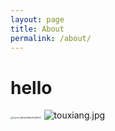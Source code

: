 ```yaml
---
layout: page
title: About
permalink: /about/ 
---
```


# hello

<img src="https://gitee.com/yangtaihong59/mypic-for-md/raw/master/Cache_6bbe54fdcfb34043..jpg" alt="Cache_6bbe54fdcfb34043." style="zoom:25%;" />

<img src="https://ae02.alicdn.com/kf/H66665e906e0e48d28ed536a69ab1b6f9L.png" alt="touxiang.jpg" title="touxiang.jpg" />
